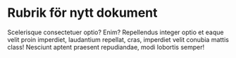 # Rubrik för nytt dokument

Scelerisque consectetuer optio? Enim? Repellendus integer optio et eaque velit proin imperdiet, laudantium repellat, cras, imperdiet velit conubia mattis class! Nesciunt aptent praesent repudiandae, modi lobortis semper!
